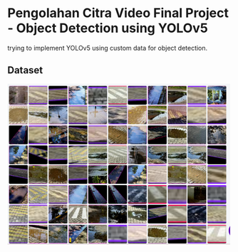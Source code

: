 # Pengolahan Citra Video Final Project -  Object Detection using YOLOv5

trying to implement YOLOv5 using custom data for object detection.

## Dataset
<img src="/dataset-custom.bmp" alt="Alt text" width="500"/>
